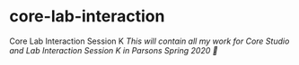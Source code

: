# core-lab-interaction
Core Lab Interaction Session K
*This will contain all my work for Core Studio and Lab Interaction Session K in Parsons Spring 2020 🤘*